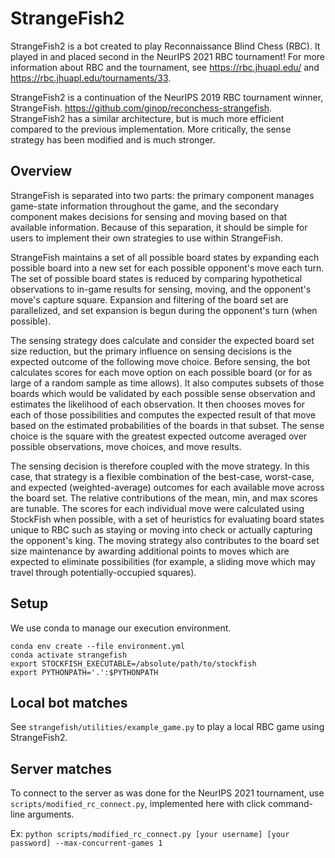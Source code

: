 # StrangeFish2

StrangeFish2 is a bot created to play Reconnaissance Blind Chess (RBC).
It played in and placed second in the NeurIPS 2021 RBC tournament!
For more information about RBC and the tournament, see
https://rbc.jhuapl.edu/ and https://rbc.jhuapl.edu/tournaments/33.

StrangeFish2 is a continuation of the NeurIPS 2019 RBC tournament 
winner, StrangeFish. https://github.com/ginop/reconchess-strangefish. 
StrangeFish2 has a similar architecture, but is much more efficient 
compared to the previous implementation. More critically, the sense 
strategy has been modified and is much stronger.

## Overview

StrangeFish is separated into two parts: the primary component
manages game-state information throughout the game,
and the secondary component makes decisions for sensing and
moving based on that available information.
Because of this separation, it should be simple for users to
implement their own strategies to use within StrangeFish.

StrangeFish maintains a set of all possible board states
by expanding each possible board
into a new set for each possible opponent's move each turn.
The set of possible board states is reduced by
comparing hypothetical observations to in-game results for
sensing, moving, and the opponent's move's capture square.
Expansion and filtering of the board set are parallelized,
and set expansion is begun during the opponent's turn
(when possible).

The sensing strategy does calculate and consider the expected
board set size reduction, but the primary influence on
sensing decisions is the expected outcome of the following
move choice. Before sensing, the bot calculates scores for each 
move option on each possible board (or for as large of a random 
sample as time allows). It also computes subsets of those boards which
would be validated by each possible sense observation and estimates the 
likelihood of each observation. It then chooses moves for each of those 
possibilities and computes the expected result of that move based on 
the estimated probabilities of the boards in that subset.
The sense choice is the square with the greatest expected outcome averaged
over possible observations, move choices, and move results.

The sensing decision is therefore coupled with the move strategy.
In this case, that strategy is a flexible combination
of the best-case, worst-case, and expected (weighted-average)
outcomes for each available move across the board set.
The relative contributions of the mean, min, and max scores
are tunable. The scores for each individual move
were calculated using StockFish when possible, with a set
of heuristics for evaluating board states unique to RBC
such as staying or moving into check or actually capturing
the opponent's king. The moving strategy also contributes
to the board set size maintenance by awarding additional
points to moves which are expected to eliminate possibilities
(for example, a sliding move which may travel through
potentially-occupied squares).

## Setup

We use conda to manage our execution environment.
```
conda env create --file environment.yml
conda activate strangefish
export STOCKFISH_EXECUTABLE=/absolute/path/to/stockfish
export PYTHONPATH='.':$PYTHONPATH
```

## Local bot matches

See `strangefish/utilities/example_game.py` 
to play a local RBC game using StrangeFish2.

## Server matches

To connect to the server as was done for the NeurIPS 2021 tournament,
use `scripts/modified_rc_connect.py`, implemented here with
click command-line arguments.

Ex: `python scripts/modified_rc_connect.py [your username] [your password] --max-concurrent-games 1`
